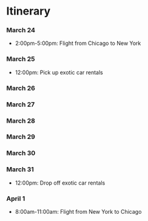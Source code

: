 # Itinerary

### March 24

* 2:00pm-5:00pm: Flight from Chicago to New York

### March 25

* 12:00pm: Pick up exotic car rentals

### March 26

### March 27

### March 28

### March 29

### March 30

### March 31

* 12:00pm: Drop off exotic car rentals

### April 1

* 8:00am-11:00am: Flight from New York to Chicago
